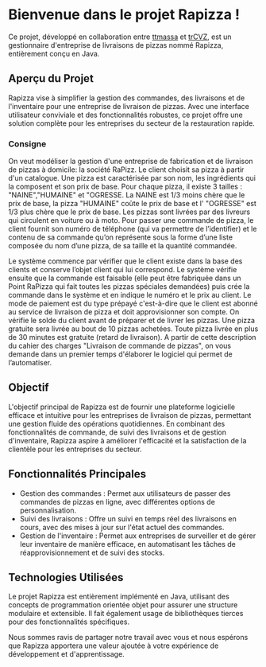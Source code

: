 # Bienvenue dans le projet Rapizza !
Ce projet, développé en collaboration entre [ttmassa](https://github.com/ttmassa) et [trCVZ](https://github.com/trCVZ), est un gestionnaire d'entreprise de livraisons de pizzas nommé Rapizza, entièrement conçu en Java.

## Aperçu du Projet
Rapizza vise à simplifier la gestion des commandes, des livraisons et de l'inventaire pour une entreprise de livraison de pizzas. Avec une interface utilisateur conviviale et des fonctionnalités robustes, ce projet offre une solution complète pour les entreprises du secteur de la restauration rapide.

### Consigne

On veut modéliser la gestion d'une entreprise de fabrication et de livraison de pizzas à domicile: la société RaPizz. Le client choisit sa pizza à partir d'un catalogue. Une pizza est caractérisée par son nom, les ingrédients qui la composent et son prix de base. Pour chaque pizza, il existe 3 tailles : "NAINE","HUMAINE" et "OGRESSE. La NAINE est 1/3 moins chère que le prix de base, la pizza "HUMAINE" coûte le prix de base et l' "OGRESSE" est 1/3 plus chère que le prix de base. Les pizzas sont livrées par des livreurs qui circulent en voiture ou à moto. Pour passer une commande de pizza, le client fournit son numéro de téléphone (qui va permettre de l’identifier) et le contenu de sa commande qu’on représente sous la forme d’une liste composée du nom d’une pizza, de sa taille et la quantité commandée. 

Le système commence par vérifier que le client existe dans la base des clients et conserve l’objet client qui lui correspond. Le système vérifie ensuite que la commande est faisable (elle peut être fabriquée dans un Point RaPizza qui fait toutes les pizzas spéciales demandées) puis crée la commande dans le système et en indique le numéro et le prix au client. Le mode de paiement est du type prépayé c'est-à-dire que le client est abonné au service de livraison de pizza et doit approvisionner son compte. On vérifie le solde du client avant de préparer et de livrer les pizzas. Une pizza gratuite sera livrée au bout de 10 pizzas achetées. Toute pizza livrée en plus de 30 minutes est gratuite (retard de livraison). A partir de cette description du cahier des charges "Livraison de commande de pizzas", on vous demande dans un premier temps d'élaborer le logiciel qui permet de l’automatiser.

## Objectif
L'objectif principal de Rapizza est de fournir une plateforme logicielle efficace et intuitive pour les entreprises de livraison de pizzas, permettant une gestion fluide des opérations quotidiennes. En combinant des fonctionnalités de commande, de suivi des livraisons et de gestion d'inventaire, Rapizza aspire à améliorer l'efficacité et la satisfaction de la clientèle pour les entreprises du secteur.

## Fonctionnalités Principales
- Gestion des commandes : Permet aux utilisateurs de passer des commandes de pizzas en ligne, avec différentes options de personnalisation.
- Suivi des livraisons : Offre un suivi en temps réel des livraisons en cours, avec des mises à jour sur l'état actuel des commandes.
- Gestion de l'inventaire : Permet aux entreprises de surveiller et de gérer leur inventaire de manière efficace, en automatisant les tâches de réapprovisionnement et de suivi des stocks.
  
## Technologies Utilisées
Le projet Rapizza est entièrement implémenté en Java, utilisant des concepts de programmation orientée objet pour assurer une structure modulaire et extensible. Il fait également usage de bibliothèques tierces pour des fonctionnalités spécifiques.

Nous sommes ravis de partager notre travail avec vous et nous espérons que Rapizza apportera une valeur ajoutée à votre expérience de développement et d'apprentissage.
